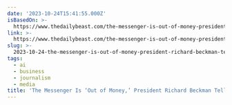 ```yaml
---
date: '2023-10-24T15:41:55.000Z'
isBasedOn: >-
  https://www.thedailybeast.com/the-messenger-is-out-of-money-president-tells-fed-up-journos
link: >-
  https://www.thedailybeast.com/the-messenger-is-out-of-money-president-tells-fed-up-journos
slug: >-
  2023-10-24-the-messenger-is-out-of-money-president-richard-beckman-tells-fed-up-jou
tags:
  - ai
  - business
  - journalism
  - media
title: 'The Messenger Is ‘Out of Money,’ President Richard Beckman Tells Fed-Up Jou'
---
```


